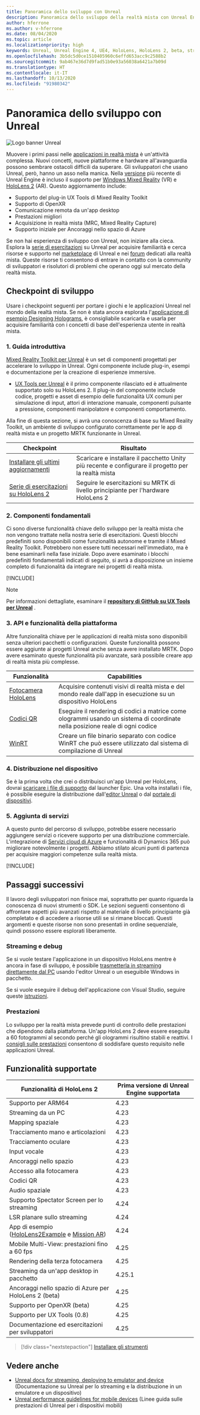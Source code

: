 ```yaml
---
title: Panoramica dello sviluppo con Unreal
description: Panoramica dello sviluppo della realtà mista con Unreal Engine 4
author: hferrone
ms.author: v-hferrone
ms.date: 08/04/2020
ms.topic: article
ms.localizationpriority: high
keywords: Unreal, Unreal Engine 4, UE4, HoloLens, HoloLens 2, beta, streaming, comunicazione remota, realtà mista, sviluppo, guida introduttiva, funzionalità, nuovo progetto, emulatore, documentazione, guide, caratteristiche, ologrammi, sviluppo di giochi
ms.openlocfilehash: 3b5dc5d0ce1510405960c6effd653acc9c2588b2
ms.sourcegitcommit: 9ab467e36d7d9fad51b0e93a56038a6421a7b09d
ms.translationtype: HT
ms.contentlocale: it-IT
ms.lasthandoff: 10/13/2020
ms.locfileid: "91980342"
---
```

# <a name="unreal-development-overview"></a>Panoramica dello sviluppo con Unreal

![Logo banner Unreal](../images/unreal_logo_banner.png)

Muovere i primi passi nelle <a href="https://docs.microsoft.com/windows/mixed-reality" target="_blank" title="Documentazione sulla realtà mista">applicazioni in realtà mista</a> è un'attività complessa. Nuovi concetti, nuove piattaforme e hardware all'avanguardia possono sembrare ostacoli difficili da superare. Gli sviluppatori che usano Unreal, però, hanno un asso nella manica. Nella <a href="https://docs.unrealengine.com/Support/Builds/ReleaseNotes/4_25/index.html" target="_blank" title="Note sulla versione di Unreal Engine 4.25">versione</a> più recente di Unreal Engine è incluso il supporto per <a href="https://www.microsoft.com/windows/windows-mixed-reality" target="_blank" title="Documentazione su Windows Mixed Reality">Windows Mixed Reality</a> (VR) e <a href="https://www.microsoft.com/hololens/hardware" target="_blank" title="Documentazione su HoloLens 2">HoloLens 2</a> (AR). Questo aggiornamento include:
* Supporto del plug-in UX Tools di Mixed Reality Toolkit
* Supporto di OpenXR
* Comunicazione remota da un'app desktop
* Prestazioni migliori
* Acquisizione in realtà mista (MRC, Mixed Reality Capture)
* Supporto iniziale per Ancoraggi nello spazio di Azure

Se non hai esperienza di sviluppo con Unreal, non iniziare alla cieca. Esplora la <a href="https://docs.unrealengine.com/GettingStarted/index.html" target="_blank">serie di esercitazioni</a> su Unreal per acquisire familiarità e cerca risorse e supporto nel <a href="https://www.unrealengine.com/marketplace/store" target="_blank">marketplace</a> di Unreal e nei <a href="https://forums.unrealengine.com/development-discussion/vr-ar-development" target="_blank">forum</a> dedicati alla realtà mista. Queste risorse ti consentono di entrare in contatto con la community di sviluppatori e risolutori di problemi che operano oggi sul mercato della realtà mista.

## <a name="development-checkpoints"></a>Checkpoint di sviluppo

Usare i checkpoint seguenti per portare i giochi e le applicazioni Unreal nel mondo della realtà mista. Se non è stata ancora esplorata l'[applicazione di esempio Designing Holograms](https://www.microsoft.com/p/designing-holograms/9nxwnjklrzwd), è consigliabile scaricarla e usarla per acquisire familiarità con i concetti di base dell'esperienza utente in realtà mista.

### <a name="1-getting-started"></a>1. Guida introduttiva

[Mixed Reality Toolkit per Unreal](https://github.com/microsoft/MixedRealityToolkit-Unreal) è un set di componenti progettati per accelerare lo sviluppo in Unreal. Ogni componente include plug-in, esempi e documentazione per la creazione di esperienze immersive.

* [UX Tools per Unreal](https://github.com/microsoft/MixedReality-UXTools-Unreal) è il primo componente rilasciato ed è attualmente supportato solo su HoloLens 2. Il plug-in del componente include codice, progetti e asset di esempio delle funzionalità UX comuni per simulazione di input, attori di interazione manuale, componenti pulsante a pressione, componenti manipolatore e componenti comportamento.

Alla fine di questa sezione, si avrà una conoscenza di base su Mixed Reality Toolkit, un ambiente di sviluppo configurato correttamente per le app di realtà mista e un progetto MRTK funzionante in Unreal.

|  Checkpoint  |  Risultato  |
| --- | --- |
| [Installare gli ultimi aggiornamenti](../install-the-tools.md) | Scaricare e installare il pacchetto Unity più recente e configurare il progetto per la realtà mista |
| [Serie di esercitazioni su HoloLens 2](tutorials/unreal-uxt-ch1.md) | Seguire le esercitazioni su MRTK di livello principiante per l'hardware HoloLens 2 |

### <a name="2-core-building-blocks"></a>2. Componenti fondamentali

Ci sono diverse funzionalità chiave dello sviluppo per la realtà mista che non vengono trattate nella nostra serie di esercitazioni. Questi blocchi predefiniti sono disponibili come funzionalità autonome e tramite il Mixed Reality Toolkit. Potrebbero non essere tutti necessari nell'immediato, ma è bene esaminarli nella fase iniziale. Dopo avere esaminato i blocchi predefiniti fondamentali indicati di seguito, si avrà a disposizione un insieme completo di funzionalità da integrare nei progetti di realtà mista.

[!INCLUDE[](../includes/unreal-building-blocks.md)]

> [!NOTE]
> Per informazioni dettagliate, esaminare il **[repository di GitHub su UX Tools per Unreal](https://github.com/microsoft/MixedReality-UXTools-Unreal)** .

### <a name="3-platform-capabilities-and-apis"></a>3. API e funzionalità della piattaforma

Altre funzionalità chiave per le applicazioni di realtà mista sono disponibili senza ulteriori pacchetti o configurazioni. Queste funzionalità possono essere aggiunte ai progetti Unreal anche senza avere installato MRTK. Dopo avere esaminato queste funzionalità più avanzate, sarà possibile creare app di realtà mista più complesse.

|  Funzionalità  |  Capabilities  |
| --- | --- |
| [Fotocamera HoloLens](unreal-hololens-camera.md) | Acquisire contenuti visivi di realtà mista e del mondo reale dall'app in esecuzione su un dispositivo HoloLens |
| [Codici QR](unreal-qr-codes.md) | Eseguire il rendering di codici a matrice come ologrammi usando un sistema di coordinate nella posizione reale di ogni codice |
| [WinRT](unreal-winrt.md) | Creare un file binario separato con codice WinRT che può essere utilizzato dal sistema di compilazione di Unreal |

### <a name="4-deploying-to-a-device"></a>4. Distribuzione nel dispositivo

Se è la prima volta che crei o distribuisci un'app Unreal per HoloLens, dovrai [scaricare i file di supporto](tutorials/unreal-uxt-ch6.md#packaging-and-deploying-the-app-via-device-portal) dal launcher Epic. Una volta installati i file, è possibile eseguire la distribuzione dall'[editor Unreal](unreal-deploying.md) o dal [portale di dispositivi](tutorials/unreal-uxt-ch6.md#packaging-and-deploying-the-app-via-device-portal).

### <a name="5-adding-services"></a>5. Aggiunta di servizi

A questo punto del percorso di sviluppo, potrebbe essere necessario aggiungere servizi o ricevere supporto per una distribuzione commerciale. L'integrazione di [Servizi cloud di Azure](../mixed-reality-cloud-services.md) e funzionalità di Dynamics 365 può migliorare notevolmente i progetti. Abbiamo stilato alcuni punti di partenza per acquisire maggiori competenze sulla realtà mista.

[!INCLUDE[](../includes/unreal-cloud-services-d365.md)]

## <a name="whats-next"></a>Passaggi successivi

Il lavoro degli sviluppatori non finisce mai, soprattutto per quanto riguarda la conoscenza di nuovi strumenti o SDK. Le sezioni seguenti consentono di affrontare aspetti più avanzati rispetto al materiale di livello principiante già completato e di accedere a risorse utili se si rimane bloccati. Questi argomenti e queste risorse non sono presentati in ordine sequenziale, quindi possono essere esplorati liberamente.

### <a name="streaming--debugging"></a>Streaming e debug

Se si vuole testare l'applicazione in un dispositivo HoloLens mentre è ancora in fase di sviluppo, è possibile [trasmetterla in streaming direttamente dal PC](unreal-streaming.md) usando l'editor Unreal o un eseguibile Windows in pacchetto.

Se si vuole eseguire il debug dell'applicazione con Visual Studio, seguire queste [istruzioni](https://docs.microsoft.com/visualstudio/debugger/debug-installed-app-package#remote).

### <a name="performance"></a>Prestazioni

Lo sviluppo per la realtà mista prevede punti di controllo delle prestazioni che dipendono dalla piattaforma. Un'app HoloLens 2 deve essere eseguita a 60 fotogrammi al secondo perché gli ologrammi risultino stabili e reattivi. I [consigli sulle prestazioni](performance-recommendations-for-unreal.md) consentono di soddisfare questo requisito nelle applicazioni Unreal.

## <a name="supported-features"></a>Funzionalità supportate

| Funzionalità di HoloLens 2 | Prima versione di Unreal Engine supportata |
| ----------- | ----------- |
| Supporto per ARM64 | 4.23 |
| Streaming da un PC | 4.23 |
| Mapping spaziale | 4.23 |
| Tracciamento mano e articolazioni | 4.23 |
| Tracciamento oculare | 4.23 |
| Input vocale | 4.23 |
| Ancoraggi nello spazio | 4.23 |
| Accesso alla fotocamera | 4.23 |
| Codici QR | 4.23 |
| Audio spaziale | 4.23 |
| Supporto Spectator Screen per lo streaming | 4.24 |
| LSR planare sullo streaming | 4.24 |
| App di esempio ([HoloLens2Example](https://github.com/microsoft/MixedReality-Unreal-Samples) e [Mission AR](https://docs.unrealengine.com/Resources/Showcases/MissionAR/index.html)) | 4.24 |
| Mobile Multi-View: prestazioni fino a 60 fps | 4.25 |
| Rendering della terza fotocamera | 4.25 |
| Streaming da un'app desktop in pacchetto | 4.25.1 |
| Ancoraggi nello spazio di Azure per HoloLens 2 (beta) | 4.25 |
| Supporto per OpenXR (beta) | 4.25 |
| Supporto per UX Tools (0.8) | 4.25 |
| Documentazione ed esercitazioni per sviluppatori | 4.25 |

> [!div class="nextstepaction"]
> [Installare gli strumenti](../install-the-tools.md)

## <a name="see-also"></a>Vedere anche
* <a href="https://docs.unrealengine.com/Platforms/AR/HoloLens2/index.html" target="_blank">Unreal docs for streaming, deploying to emulator and device</a> (Documentazione su Unreal per lo streaming e la distribuzione in un emulatore e un dispositivo)
* <a href="https://docs.unrealengine.com/Platforms/Mobile/Performance/index.html" target="_blank">Unreal performance guidelines for mobile devices</a> (Linee guida sulle prestazioni di Unreal per i dispositivi mobili)
